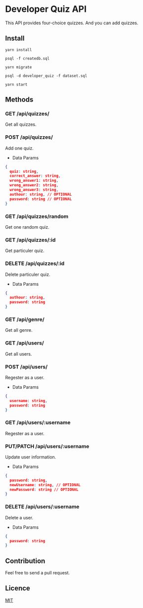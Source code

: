 # Developer Quiz API

This API provides four-choice quizzes.
And you can add quizzes.

## Install

`yarn install`

`psql -f createdb.sql`

`yarn migrate`

`psql -d developer_quiz -f dataset.sql`

`yarn start`

## Methods

### GET /api/quizzes/

Get all quizzes.

### POST /api/quizzes/

Add one quiz.

* Data Params

```json
{
  quiz: string,
  correct_answer: string,
  wrong_answer1: string,
  wrong_answer2: string,
  wrong_answer3: string,
  authour: string, // OPTIONAL
  password: string // OPTIONAL
}
```

### GET /api/quizzes/random

Get one random quiz.

### GET /api/quizzes/:id

Get particuler quiz.

### DELETE /api/quizzes/:id

Delete particuler quiz.

* Data Params

```json
{
  authour: string,
  password: string
}
```

### GET /api/genre/

Get all genre.

### GET /api/users/

Get all users.

### POST /api/users/

Regester as a user.

* Data Params

```json
{
  username: string,
  password: string
}
```

### GET /api/users/:username

Regester as a user.

### PUT/PATCH /api/users/:username

Update user information.

* Data Params

```json
{
  password: string,
  newUsername: string, // OPTIONAL
  newPassword: string // OPTIONAL
}
```

### DELETE /api/users/:username

Delete a user.

* Data Params

```json
{
  password: string
}
```

## Contribution

Feel free to send a pull request.

## Licence

[MIT](https://github.com/tcnksm/tool/blob/master/LICENCE)
